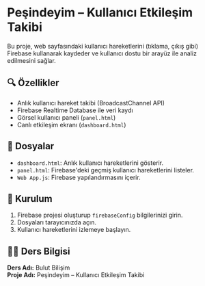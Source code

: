 # Peşindeyim – Kullanıcı Etkileşim Takibi

Bu proje, web sayfasındaki kullanıcı hareketlerini (tıklama, çıkış gibi) Firebase kullanarak kaydeder ve kullanıcı dostu bir arayüz ile analiz edilmesini sağlar.

## 🔍 Özellikler
- Anlık kullanıcı hareket takibi (BroadcastChannel API)
- Firebase Realtime Database ile veri kaydı
- Görsel kullanıcı paneli (`panel.html`)
- Canlı etkileşim ekranı (`dashboard.html`)

## 📂 Dosyalar
- `dashboard.html`: Anlık kullanıcı hareketlerini gösterir.
- `panel.html`: Firebase'deki geçmiş kullanıcı hareketlerini listeler.
- `Web App.js`: Firebase yapılandırmasını içerir.

## 🚀 Kurulum
1. Firebase projesi oluşturup `firebaseConfig` bilgilerinizi girin.
2. Dosyaları tarayıcınızda açın.
3. Kullanıcı hareketlerini izlemeye başlayın.

## 👨‍💻 Ders Bilgisi
**Ders Adı:** Bulut Bilişim  
**Proje Adı:** Peşindeyim – Kullanıcı Etkileşim Takibi
